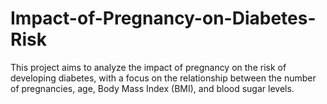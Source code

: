 # Impact-of-Pregnancy-on-Diabetes-Risk


This project aims to analyze the impact of pregnancy on the risk of developing diabetes, with a focus on the relationship between the number of pregnancies, age, Body Mass Index (BMI), and blood sugar levels.
